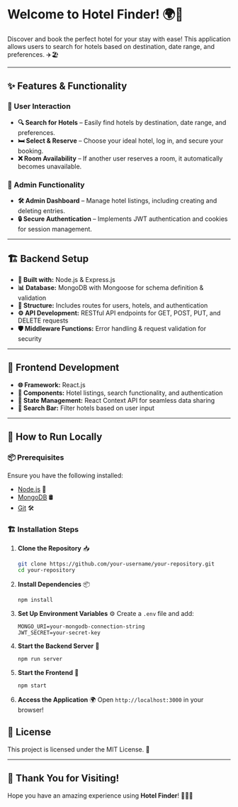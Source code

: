 # Welcome to Hotel Finder! 🌍🏨

Discover and book the perfect hotel for your stay with ease! This application allows users to search for hotels based on destination, date range, and preferences. ✈️🏖️

---

## ✨ Features & Functionality

### 🏡 User Interaction
- **🔍 Search for Hotels** – Easily find hotels by destination, date range, and preferences.
- **🛏️ Select & Reserve** – Choose your ideal hotel, log in, and secure your booking.
- **❌ Room Availability** – If another user reserves a room, it automatically becomes unavailable.

### 🔑 Admin Functionality
- **🛠️ Admin Dashboard** – Manage hotel listings, including creating and deleting entries.
- **🔒 Secure Authentication** – Implements JWT authentication and cookies for session management.

---

## 🏗️ Backend Setup
- **🚀 Built with:** Node.js & Express.js
- **📊 Database:** MongoDB with Mongoose for schema definition & validation
- **📂 Structure:** Includes routes for users, hotels, and authentication
- **⚙️ API Development:** RESTful API endpoints for GET, POST, PUT, and DELETE requests
- **🛡️ Middleware Functions:** Error handling & request validation for security

---

## 🎨 Frontend Development
- **🌐 Framework:** React.js
- **🧩 Components:** Hotel listings, search functionality, and authentication
- **🔄 State Management:** React Context API for seamless data sharing
- **🔎 Search Bar:** Filter hotels based on user input

---

## 🚀 How to Run Locally

### 📦 Prerequisites
Ensure you have the following installed:
- [Node.js](https://nodejs.org/) 🌱
- [MongoDB](https://www.mongodb.com/) 🛢️
- [Git](https://git-scm.com/) 🛠️

### 🏗️ Installation Steps
1. **Clone the Repository** 📥
   ```bash
   git clone https://github.com/your-username/your-repository.git
   cd your-repository
   ```

2. **Install Dependencies** 📦
   ```bash
   npm install
   ```

3. **Set Up Environment Variables** ⚙️
   Create a `.env` file and add:
   ```plaintext
   MONGO_URI=your-mongodb-connection-string
   JWT_SECRET=your-secret-key
   ```

4. **Start the Backend Server** 🚀
   ```bash
   npm run server
   ```

5. **Start the Frontend** 🎨
   ```bash
   npm start
   ```

6. **Access the Application** 🌍
   Open `http://localhost:3000` in your browser!


## 📜 License
This project is licensed under the MIT License. 📄

---

## 🎉 Thank You for Visiting! 
Hope you have an amazing experience using **Hotel Finder**! 🌟🏨✨
